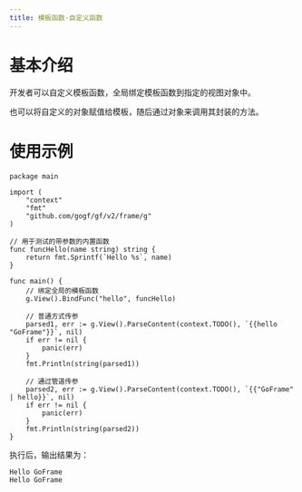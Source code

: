 ```yaml
---
title: 模板函数-自定义函数
---
```


# 基本介绍

开发者可以自定义模板函数，全局绑定模板函数到指定的视图对象中。

也可以将自定义的对象赋值给模板，随后通过对象来调用其封装的方法。

# 使用示例

```
package main

import (
	"context"
	"fmt"
	"github.com/gogf/gf/v2/frame/g"
)

// 用于测试的带参数的内置函数
func funcHello(name string) string {
	return fmt.Sprintf(`Hello %s`, name)
}

func main() {
	// 绑定全局的模板函数
	g.View().BindFunc("hello", funcHello)

	// 普通方式传参
	parsed1, err := g.View().ParseContent(context.TODO(), `{{hello "GoFrame"}}`, nil)
	if err != nil {
		panic(err)
	}
	fmt.Println(string(parsed1))

	// 通过管道传参
	parsed2, err := g.View().ParseContent(context.TODO(), `{{"GoFrame" | hello}}`, nil)
	if err != nil {
		panic(err)
	}
	fmt.Println(string(parsed2))
}
```

执行后，输出结果为：

```
Hello GoFrame
Hello GoFrame
```
